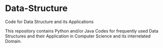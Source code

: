 # Data-Structure
Code for Data Structure and its Applications

This repository contains Python and/or Java Codes for frequently used Data Structures and their Application in Computer Science and its interrelated Domain.
